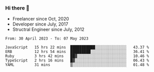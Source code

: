 ### Hi there 👋

- Freelancer since Oct, 2020
- Developer since July, 2017
- Structral Engineer since July, 2012

<!--START_SECTION:waka-->

```text
From: 30 April 2023 - To: 07 May 2023

JavaScript   15 hrs 22 mins  ███████████░░░░░░░░░░░░░░   43.37 %
ERB          12 hrs 54 mins  █████████░░░░░░░░░░░░░░░░   36.41 %
Ruby         3 hrs 42 mins   ██▓░░░░░░░░░░░░░░░░░░░░░░   10.46 %
TypeScript   2 hrs 16 mins   █▓░░░░░░░░░░░░░░░░░░░░░░░   06.43 %
YAML         31 mins         ▒░░░░░░░░░░░░░░░░░░░░░░░░   01.48 %
```

<!--END_SECTION:waka-->
